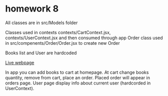 # homework 8

All classes are in src/Models folder

Classes used in contexts contexts/CartContext.jsx, contexts/UserContext.jsx and then consumed through app
Order class used in src/compenents/Order/Order.jsx to create new Order

Books list and User are hardcoded

[Live webpage](https://homework8classes.netlify.app/)

In app you can add books to cart at homepage. At cart change books quantity, remove from cart, place an order. Placed order will appear in orders page.
User page display info about current user (hardcorded in UserContext).
